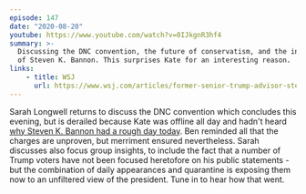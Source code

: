 ```yaml
---
episode: 147
date: "2020-08-20"
youtube: https://www.youtube.com/watch?v=0IJkgnR3hf4
summary: >-
  Discussing the DNC convention, the future of conservatism, and the indictment
  of Steven K. Bannon. This surprises Kate for an interesting reason.
links:
    - title: WSJ
      url: https://www.wsj.com/articles/former-senior-trump-advisor-steve-bannon-charged-with-alleged-fundraising-scheme-11597931727
---
```


Sarah Longwell returns to discuss the DNC convention which concludes this
evening, but is derailed because Kate was offline all day and hadn't heard [why
Steven K. Bannon had a rough day today][wsj]. Ben reminded all that the charges are
unproven, but merriment ensured nevertheless. Sarah discusses also focus group
insights, to include the fact that a number of Trump voters have not been
focused heretofore on his public statements - but the combination of daily
appearances and quarantine is exposing them now to an unfiltered view of the
president. Tune in to hear how that went.

[wsj]: https://www.wsj.com/articles/former-senior-trump-advisor-steve-bannon-charged-with-alleged-fundraising-scheme-11597931727
